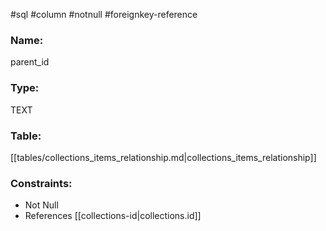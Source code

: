 #sql #column #notnull #foreignkey-reference 

### Name:
parent_id
### Type:
TEXT
### Table:
 [[tables/collections_items_relationship.md|collections_items_relationship]]

### Constraints:
* Not Null
* References [[collections-id|collections.id]]
